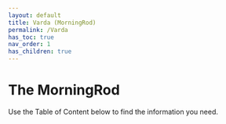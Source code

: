 ```yaml
---
layout: default
title: Varda (MorningRod)
permalink: /Varda
has_toc: true
nav_order: 1
has_children: true
---
```


# The MorningRod

Use the Table of Content below to find the information you need.

